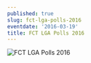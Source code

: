 ```yaml
---
published: true
slug: fct-lga-polls-2016
eventdate: '2016-03-19'
title: FCT LGA Polls 2016
---
```

![FCT LGA Polls 2016](/media_root/file_archive/FCTDecides_BoucZlV.jpg "FCT LGA Polls 2016")
